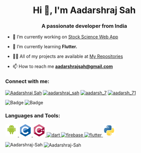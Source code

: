 <h1 align="center">Hi 👋, I'm Aadarshraj Sah</h1>
<h3 align="center">A passionate developer from India</h3>

- 🔭 I’m currently working on [Stock Science Web App](https://github.com/Aadarshraj-Sah/StockScience-Web-App)

- 🌱 I’m currently learning **Flutter.**

- 👨‍💻 All of my projects are available at [My Repositories](https://github.com/Aadarshraj-Sah)

- 📫 How to reach me **aadarshrajsah@gmail.com**

<h3 align="left">Connect with me:</h3>
<p align="left">
<a href="https://www.linkedin.com/in/aadarshraj-sah-654b691ba/" target="blank"><img align="center" src="https://raw.githubusercontent.com/rahuldkjain/github-profile-readme-generator/master/src/images/icons/Social/linked-in-alt.svg" alt="Aadarshraj Sah" height="30" width="40" /></a>
<a href="https://www.instagram.com/aadarshraj_sah/" target="blank"><img align="center" src="https://raw.githubusercontent.com/rahuldkjain/github-profile-readme-generator/master/src/images/icons/Social/instagram.svg" alt="aadarshraj_sah" height="30" width="40" /></a>
<a href="https://www.codechef.com/users/aadarsh_7" target="blank"><img align="center" src="https://static.uacdn.net/thumbnail/external-app-icons/ce4fd2180646452aa0b03c3ffa3ef8e2.png" alt="aadarsh_7" height="40" width="40" /></a>
<a href="https://codeforces.com/profile/aadarsh_71" target="blank"><img align="center" src="https://cdn.iconscout.com/icon/free/png-256/code-forces-3521352-2944796.png" alt="aadarsh_71" height="30" width="30" /></a>
</p>

![Badge](https://cp-logo.vercel.app/codechef/aadarsh_7?logo=true) 
![Badge](https://cp-logo.vercel.app/codeforces/aadarsh_71?logo=true)

<h3 align="left">Languages and Tools:</h3>
<p align="left"> <a href="https://developer.android.com" target="_blank"> <img src="https://raw.githubusercontent.com/devicons/devicon/master/icons/android/android-original-wordmark.svg" alt="android" width="40" height="40"/> </a> <a href="https://www.cprogramming.com/" target="_blank"> <img src="https://raw.githubusercontent.com/devicons/devicon/master/icons/c/c-original.svg" alt="c" width="40" height="40"/> </a> <a href="https://www.w3schools.com/cpp/" target="_blank"> <img src="https://raw.githubusercontent.com/devicons/devicon/master/icons/cplusplus/cplusplus-original.svg" alt="cplusplus" width="40" height="40"/> </a> <a href="https://dart.dev" target="_blank"> <img src="https://www.vectorlogo.zone/logos/dartlang/dartlang-icon.svg" alt="dart" width="40" height="40"/> </a> <a href="https://firebase.google.com/" target="_blank"> <img src="https://www.vectorlogo.zone/logos/firebase/firebase-icon.svg" alt="firebase" width="40" height="40"/> </a> <a href="https://flutter.dev" target="_blank"> <img src="https://www.vectorlogo.zone/logos/flutterio/flutterio-icon.svg" alt="flutter" width="40" height="40"/> </a>  <a href="https://www.python.org" target="_blank"> <img src="https://raw.githubusercontent.com/devicons/devicon/master/icons/python/python-original.svg" alt="python" width="40" height="40"/> </a> </p> 


<p><img align="left" src="https://github-readme-stats.vercel.app/api/top-langs?username=Aadarshraj-Sah&show_icons=true&locale=en&layout=compact" alt="Aadarshraj-Sah" /></p>

<p>&nbsp;<img align="center" src="https://github-readme-stats.vercel.app/api?username=Aadarshraj-Sah&show_icons=true&locale=en" alt="Aadarshraj-Sah" /></p>
